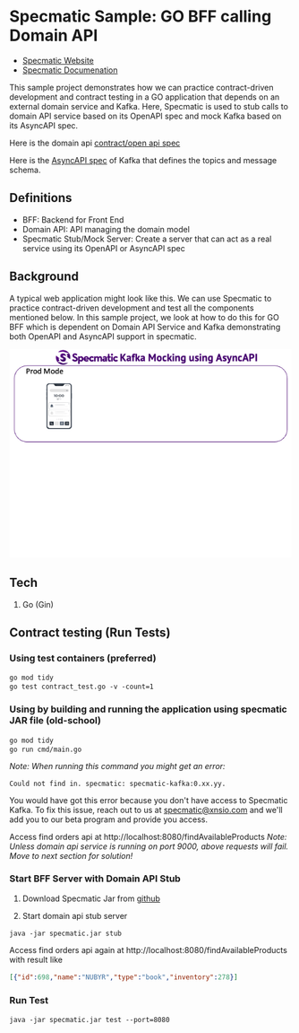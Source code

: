 # Specmatic Sample: GO BFF calling Domain API

* [Specmatic Website](https://specmatic.in)
* [Specmatic Documenation](https://specmatic.in/documentation.html)

This sample project demonstrates how we can practice contract-driven development and contract testing in a GO application that depends on an external domain service and Kafka. Here, Specmatic is used to stub calls to domain API service based on its OpenAPI spec and mock Kafka based on its AsyncAPI spec.

Here is the domain api [contract/open api spec](https://github.com/znsio/specmatic-order-contracts/blob/main/in/specmatic/examples/store/api_order_v1.yaml)

Here is the [AsyncAPI spec](https://github.com/znsio/specmatic-order-contracts/blob/main/in/specmatic/examples/store/API_order_v1.yaml) of Kafka that defines the topics and message schema.

## Definitions
* BFF: Backend for Front End
* Domain API: API managing the domain model
* Specmatic Stub/Mock Server: Create a server that can act as a real service using its OpenAPI or AsyncAPI spec

## Background
A typical web application might look like this. We can use Specmatic to practice contract-driven development and test all the components mentioned below. In this sample project, we look at how to do this for GO BFF which is dependent on Domain API Service and Kafka demonstrating both OpenAPI and AsyncAPI support in specmatic.

![HTML client talks to client API which talks to backend API](assets/specmatic-order-bff-architecture.gif)

## Tech
1. Go (Gin)

## Contract testing (Run Tests)
### Using test containers (preferred)
```shell
go mod tidy
go test contract_test.go -v -count=1
```
 
### Using by building and running the application using specmatic JAR file (old-school)

```shell
go mod tidy
go run cmd/main.go
```
_*Note:* When running this command you might get an error:_
```shell
Could not find in. specmatic: specmatic-kafka:0.xx.yy.
```
You would have got this error because you don't have access to Specmatic Kafka. To fix this issue, reach out to us at specmatic@xnsio.com and we'll add you to our beta program and provide you access.

Access find orders api at http://localhost:8080/findAvailableProducts
_*Note:* Unless domain api service is running on port 9000, above requests will fail. Move to next section for solution!_

### Start BFF Server with Domain API Stub
1. Download Specmatic Jar from [github](https://github.com/znsio/specmatic/releases)

2. Start domain api stub server
```shell
java -jar specmatic.jar stub
```
Access find orders api again at http://localhost:8080/findAvailableProducts with result like
```json
[{"id":698,"name":"NUBYR","type":"book","inventory":278}]
```

### Run Test
```shell
java -jar specmatic.jar test --port=8080    
```

